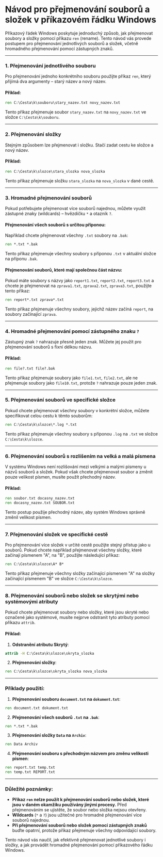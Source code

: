 # Návod pro přejmenování souborů a složek v příkazovém řádku Windows

Příkazový řádek Windows poskytuje jednoduchý způsob, jak přejmenovat soubory a složky pomocí příkazu `ren` (rename). Tento návod vás provede postupem pro přejmenování jednotlivých souborů a složek, včetně hromadného přejmenování pomocí zástupných znaků.

---

### 1. Přejmenování jednotlivého souboru

Pro přejmenování jednoho konkrétního souboru použijte příkaz `ren`, který přijímá dva argumenty – starý název a nový název.

#### Příklad:

```cmd
ren C:\Cesta\k\souboru\stary_nazev.txt novy_nazev.txt
```

Tento příkaz přejmenuje soubor `stary_nazev.txt` na `novy_nazev.txt` ve složce `C:\Cesta\k\souboru`.

---

### 2. Přejmenování složky

Stejným způsobem lze přejmenovat i složku. Stačí zadat cestu ke složce a nový název.

#### Příklad:

```cmd
ren C:\Cesta\k\slozce\stara_slozka nova_slozka
```

Tento příkaz přejmenuje složku `stara_slozka` na `nova_slozka` v dané cestě.

---

### 3. Hromadné přejmenování souborů

Pokud potřebujete přejmenovat více souborů najednou, můžete využít zástupné znaky (wildcards) – hvězdičku `*` a otazník `?`.

#### Přejmenování všech souborů s určitou příponou:

Například chcete přejmenovat všechny `.txt` soubory na `.bak`:

```cmd
ren *.txt *.bak
```

Tento příkaz přejmenuje všechny soubory s příponou `.txt` v aktuální složce na příponu `.bak`.

#### Přejmenování souborů, které mají společnou část názvu:

Pokud máte soubory s názvy jako `report1.txt`, `report2.txt`, `report3.txt` a chcete je přejmenovat na `zprava1.txt`, `zprava2.txt`, `zprava3.txt`, použijte tento příkaz:

```cmd
ren report*.txt zprava*.txt
```

Tento příkaz přejmenuje všechny soubory, jejichž název začíná `report`, na soubory začínající `zprava`.

---

### 4. Hromadné přejmenování pomocí zástupného znaku `?`

Zástupný znak `?` nahrazuje přesně jeden znak. Můžete jej použít pro přejmenování souborů s fixní délkou názvu.

#### Příklad:

```cmd
ren file?.txt file?.bak
```

Tento příkaz přejmenuje soubory jako `file1.txt`, `file2.txt`, ale ne přejmenuje soubory jako `file10.txt`, protože `?` nahrazuje pouze jeden znak.

---

### 5. Přejmenování souborů ve specifické složce

Pokud chcete přejmenovat všechny soubory v konkrétní složce, můžete specifikovat celou cestu k těmto souborům:

```cmd
ren C:\Cesta\k\slozce\*.log *.txt
```

Tento příkaz přejmenuje všechny soubory s příponou `.log` na `.txt` ve složce `C:\Cesta\k\slozce`.

---

### 6. Přejmenování souborů s rozlišením na velká a malá písmena

V systému Windows není rozlišování mezi velkými a malými písmeny u názvů souborů a složek. Pokud však chcete přejmenovat soubor a změnit pouze velikost písmen, musíte použít přechodný název.

#### Příklad:

```cmd
ren soubor.txt docasny_nazev.txt
ren docasny_nazev.txt SOUBOR.txt
```

Tento postup použije přechodný název, aby systém Windows správně změnil velikost písmen.

---

### 7. Přejmenování složek ve specifické cestě

Pro přejmenování více složek v určité cestě použijte stejný přístup jako u souborů. Pokud chcete například přejmenovat všechny složky, které začínají písmenem "A", na "B", použijte následující příkaz:

```cmd
ren C:\Cesta\k\slozce\A* B*
```

Tento příkaz přejmenuje všechny složky začínající písmenem "A" na složky začínající písmenem "B" ve složce `C:\Cesta\k\slozce`.

---

### 8. Přejmenování souborů nebo složek se skrytými nebo systémovými atributy

Pokud chcete přejmenovat soubory nebo složky, které jsou skryté nebo označené jako systémové, musíte nejprve odstranit tyto atributy pomocí příkazu `attrib`.

#### Příklad:

1. **Odstranění atributu Skrytý**:

```cmd
attrib -H C:\Cesta\k\slozce\skryta_slozka
```

2. **Přejmenování složky**:

```cmd
ren C:\Cesta\k\slozce\skryta_slozka nova_slozka
```

---

### Příklady použití:

1. **Přejmenování souboru `document.txt` na `dokument.txt`**:

```cmd
ren document.txt dokument.txt
```

2. **Přejmenování všech souborů `.txt` na `.bak`**:

```cmd
ren *.txt *.bak
```

3. **Přejmenování složky `Data` na `Archiv`**:

```cmd
ren Data Archiv
```

4. **Přejmenování souboru s přechodným názvem pro změnu velikosti písmen**:

```cmd
ren report.txt temp.txt
ren temp.txt REPORT.txt
```

---

### Důležité poznámky:
- **Příkaz `ren` nelze použít k přejmenování souborů nebo složek, které jsou v daném okamžiku používány jinými procesy.** Před přejmenováním se ujistěte, že soubor nebo složka nejsou otevřeny.
- **Wildcards** (`*` a `?`) jsou užitečné pro hromadné přejmenování více souborů najednou.
- **Při přejmenování souborů nebo složek pomocí zástupných znaků** buďte opatrní, protože příkaz přejmenuje všechny odpovídající soubory.

Tento návod vás naučil, jak efektivně přejmenovat jednotlivé soubory i složky, a jak provádět hromadné přejmenování pomocí příkazového řádku Windows.